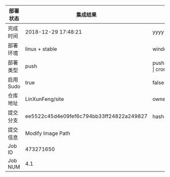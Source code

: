 部署状态 | 集成结果 | 参考值
---|---|---
完成时间 | 2018-12-29 17:48:21 | yyyy-mm-dd hh:mm:ss
部署环境 | linux + stable | window \| linux + stable
部署类型 | push | push \| pull_request \| api \| cron
启用Sudo | true | false \| true
仓库地址 | LinXunFeng/site | owner_name/repo_name
提交分支 | ee5522c45d4e09fef6c794bb33ff24822a249827 | hash 16位
提交信息 | Modify Image Path |
Job ID   | 473271650 |
Job NUM  | 4.1 |
